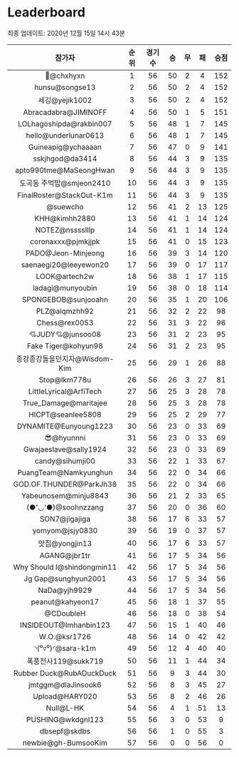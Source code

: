 # Leaderboard
최종 업데이트: 2020년 12월 15일 14시 43분




| 참가자 | 순위 | 경기수 | 승 | 무 | 패 | 승점 |
|:---:|:---:|:---:|:---:|:---:|:---:|:---:|
| 👑@chxhyxn | 1 | 56 | 50 | 2 | 4 | 152 |
| hunsu@songse13 | 2 | 56 | 50 | 2 | 4 | 152 |
| 세깅@yejik1002 | 3 | 56 | 50 | 2 | 4 | 152 |
| Abracadabra@JIMINOFF | 4 | 56 | 50 | 1 | 5 | 151 |
| LOLhagoshipda@rakbin007 | 5 | 56 | 48 | 1 | 7 | 145 |
| hello@underlunar0613 | 6 | 56 | 48 | 1 | 7 | 145 |
| Guineapig@ychaaaan | 7 | 56 | 47 | 0 | 9 | 141 |
| sskjhgod@da3414 | 8 | 56 | 44 | 3 | 9 | 135 |
| apto990tme@MaSeongHwan | 9 | 56 | 44 | 3 | 9 | 135 |
| 도곡동 주먹밥@smjeon2410 | 10 | 56 | 44 | 3 | 9 | 135 |
| FinalRoster@StackOut-K1m | 11 | 56 | 44 | 3 | 9 | 135 |
| @suewcho | 12 | 56 | 41 | 2 | 13 | 125 |
| KHH@kimhh2880 | 13 | 56 | 41 | 1 | 14 | 124 |
| NOTEZ@nsssslllp | 14 | 56 | 41 | 1 | 14 | 124 |
| coronaxxx@pjmkjjpk | 15 | 56 | 41 | 0 | 15 | 123 |
| PADO@Jeon-Minjeong | 16 | 56 | 39 | 3 | 14 | 120 |
| saenaegi20@leeyewon20 | 17 | 56 | 39 | 0 | 17 | 117 |
| LOOK@artech2w | 18 | 56 | 38 | 1 | 17 | 115 |
| ladagi@munyoubin | 19 | 56 | 38 | 0 | 18 | 114 |
| SPONGEBOB@sunjooahn | 20 | 56 | 35 | 1 | 20 | 106 |
| PLZ@alqmzhh92 | 21 | 56 | 32 | 2 | 22 | 98 |
| Chess@rex0053 | 22 | 56 | 31 | 3 | 22 | 96 |
| 💘JUDY💘@junsoo08 | 23 | 56 | 31 | 2 | 23 | 95 |
| Fake Tiger@kohyun98 | 24 | 56 | 31 | 2 | 23 | 95 |
| 종강종강돌을던지자@Wisdom-Kim | 25 | 56 | 29 | 1 | 26 | 88 |
| Stop@lkm778u | 26 | 56 | 26 | 3 | 27 | 81 |
| LittleLyrical@ArfiTech | 27 | 56 | 25 | 3 | 28 | 78 |
| True_Damage@maritajee | 28 | 56 | 25 | 3 | 28 | 78 |
| HICPT@seanlee5808 | 29 | 56 | 25 | 2 | 29 | 77 |
| DYNAMITE@Eunyoung1223 | 30 | 56 | 23 | 0 | 33 | 69 |
| 😎@hyunnni | 31 | 56 | 23 | 0 | 33 | 69 |
| Gwajaeslave@sally1924 | 32 | 56 | 23 | 0 | 33 | 69 |
| candy@sihumji00 | 33 | 56 | 22 | 1 | 33 | 67 |
| PuangTeam@Namkyunghun | 34 | 56 | 22 | 0 | 34 | 66 |
| GOD.OF.THUNDER@ParkJh38 | 35 | 56 | 22 | 0 | 34 | 66 |
| Yabeunosem@minju8843 | 36 | 56 | 21 | 2 | 33 | 65 |
| (●'◡'●)@soohnzzang | 37 | 56 | 20 | 0 | 36 | 60 |
| SON7@jigajiga | 38 | 56 | 17 | 6 | 33 | 57 |
| yomyom@jsjy0830 | 39 | 56 | 19 | 0 | 37 | 57 |
| 맛집@yongjin13 | 40 | 56 | 17 | 6 | 33 | 57 |
| AGANG@jbr1tr | 41 | 56 | 17 | 5 | 34 | 56 |
| Why Should I@shindongmin11 | 42 | 56 | 17 | 5 | 34 | 56 |
| Jg Gap@sunghyun2001 | 43 | 56 | 17 | 5 | 34 | 56 |
| NaDa@yjh9929 | 44 | 56 | 17 | 5 | 34 | 56 |
| peanut@kahyeon17 | 45 | 56 | 18 | 1 | 37 | 55 |
| @CDoubleH | 46 | 56 | 18 | 0 | 38 | 54 |
| INSIDEOUT@Imhanbin123 | 47 | 56 | 15 | 1 | 40 | 46 |
| W.O.@ksr1726 | 48 | 56 | 14 | 0 | 42 | 42 |
| ◝(⁰▿⁰)◜@sara-k1m | 49 | 56 | 12 | 4 | 40 | 40 |
| 폭풍전사119@sukk719 | 50 | 56 | 11 | 1 | 44 | 34 |
| Rubber Duck@RubADuckDuck | 51 | 56 | 9 | 3 | 44 | 30 |
| jmtggm@dlaJinsook6 | 52 | 56 | 8 | 3 | 45 | 27 |
| Upload@HARY020 | 53 | 56 | 8 | 2 | 46 | 26 |
| Null@L-HK | 54 | 56 | 4 | 1 | 51 | 13 |
| PUSHING@wkdgnl123 | 55 | 56 | 3 | 0 | 53 | 9 |
| dbsepf@skdbs | 56 | 56 | 1 | 0 | 55 | 3 |
| newbie@gh-BumsooKim | 57 | 56 | 0 | 0 | 56 | 0 |